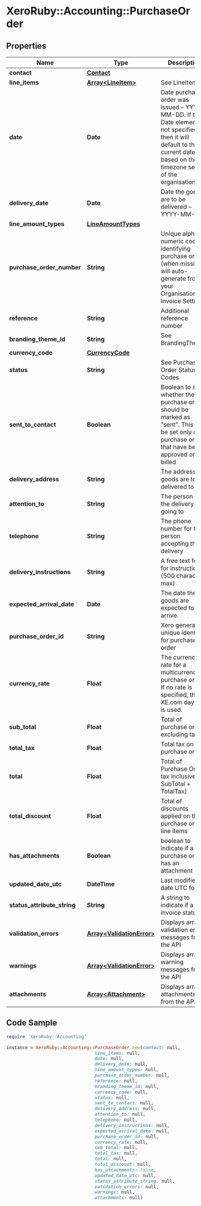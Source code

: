 # XeroRuby::Accounting::PurchaseOrder

## Properties

Name | Type | Description | Notes
------------ | ------------- | ------------- | -------------
**contact** | [**Contact**](Contact.md) |  | [optional] 
**line_items** | [**Array&lt;LineItem&gt;**](LineItem.md) | See LineItems | [optional] 
**date** | **Date** | Date purchase order was issued – YYYY-MM-DD. If the Date element is not specified then it will default to the current date based on the timezone setting of the organisation | [optional] 
**delivery_date** | **Date** | Date the goods are to be delivered – YYYY-MM-DD | [optional] 
**line_amount_types** | [**LineAmountTypes**](LineAmountTypes.md) |  | [optional] 
**purchase_order_number** | **String** | Unique alpha numeric code identifying purchase order (when missing will auto-generate from your Organisation Invoice Settings) | [optional] 
**reference** | **String** | Additional reference number | [optional] 
**branding_theme_id** | **String** | See BrandingThemes | [optional] 
**currency_code** | [**CurrencyCode**](CurrencyCode.md) |  | [optional] 
**status** | **String** | See Purchase Order Status Codes | [optional] 
**sent_to_contact** | **Boolean** | Boolean to set whether the purchase order should be marked as “sent”. This can be set only on purchase orders that have been approved or billed | [optional] 
**delivery_address** | **String** | The address the goods are to be delivered to | [optional] 
**attention_to** | **String** | The person that the delivery is going to | [optional] 
**telephone** | **String** | The phone number for the person accepting the delivery | [optional] 
**delivery_instructions** | **String** | A free text feild for instructions (500 characters max) | [optional] 
**expected_arrival_date** | **Date** | The date the goods are expected to arrive. | [optional] 
**purchase_order_id** | **String** | Xero generated unique identifier for purchase order | [optional] 
**currency_rate** | **Float** | The currency rate for a multicurrency purchase order. If no rate is specified, the XE.com day rate is used. | [optional] 
**sub_total** | **Float** | Total of purchase order excluding taxes | [optional] 
**total_tax** | **Float** | Total tax on purchase order | [optional] 
**total** | **Float** | Total of Purchase Order tax inclusive (i.e. SubTotal + TotalTax) | [optional] 
**total_discount** | **Float** | Total of discounts applied on the purchase order line items | [optional] 
**has_attachments** | **Boolean** | boolean to indicate if a purchase order has an attachment | [optional] [default to false]
**updated_date_utc** | **DateTime** | Last modified date UTC format | [optional] 
**status_attribute_string** | **String** | A string to indicate if a invoice status | [optional] 
**validation_errors** | [**Array&lt;ValidationError&gt;**](ValidationError.md) | Displays array of validation error messages from the API | [optional] 
**warnings** | [**Array&lt;ValidationError&gt;**](ValidationError.md) | Displays array of warning messages from the API | [optional] 
**attachments** | [**Array&lt;Attachment&gt;**](Attachment.md) | Displays array of attachments from the API | [optional] 

## Code Sample

```ruby
require 'XeroRuby::Accounting'

instance = XeroRuby::Accounting::PurchaseOrder.new(contact: null,
                                 line_items: null,
                                 date: null,
                                 delivery_date: null,
                                 line_amount_types: null,
                                 purchase_order_number: null,
                                 reference: null,
                                 branding_theme_id: null,
                                 currency_code: null,
                                 status: null,
                                 sent_to_contact: null,
                                 delivery_address: null,
                                 attention_to: null,
                                 telephone: null,
                                 delivery_instructions: null,
                                 expected_arrival_date: null,
                                 purchase_order_id: null,
                                 currency_rate: null,
                                 sub_total: null,
                                 total_tax: null,
                                 total: null,
                                 total_discount: null,
                                 has_attachments: false,
                                 updated_date_utc: null,
                                 status_attribute_string: null,
                                 validation_errors: null,
                                 warnings: null,
                                 attachments: null)
```


